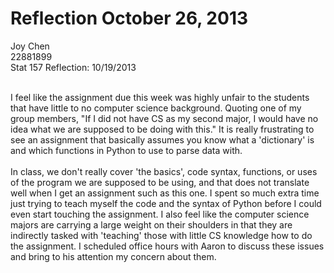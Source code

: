 Reflection October 26, 2013
===========
Joy Chen <br>
22881899 <br>
Stat 157 Reflection: 10/19/2013
<br><br>

I feel like the assignment due this week was highly unfair to the students that have little to no computer science background. Quoting one of my group members, "If I did not have CS as my second major, I would have no idea what we are supposed to be doing with this." It is really frustrating to see an assignment that basically assumes you know what a 'dictionary' is and which functions in Python to use to parse data with. 
<br><br>
In class, we don't really cover 'the basics', code syntax, functions, or uses of the program we are supposed to be using, and that does not translate well when I get an assignment such as this one. I spent so much extra time just trying to teach myself the code and the syntax of Python before I could even start touching the assignment. I also feel like the computer science majors are carrying a large weight on their shoulders in that they are indirectly tasked with 'teaching' those with little CS knowledge how to do the assignment. I scheduled office hours with Aaron to discuss these issues and bring to his attention my concern about them.

